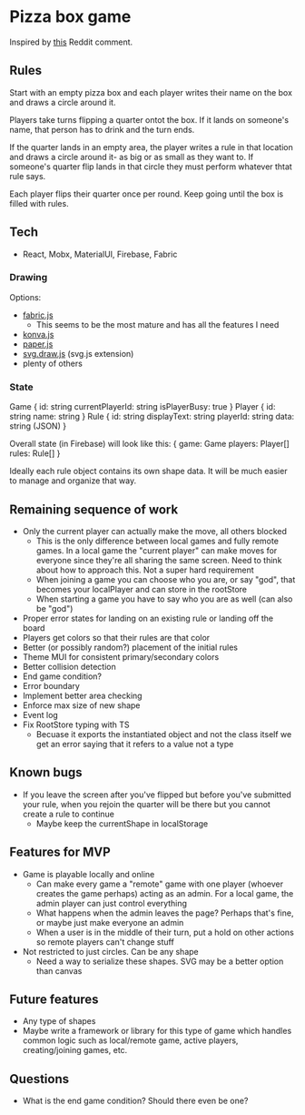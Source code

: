 # Pizza box game
Inspired by [this](https://www.reddit.com/r/AskReddit/comments/7m6g6h/drinkers_of_reddit_what_are_some_insanely_good/drs4wil/) Reddit comment.

## Rules
Start with an empty pizza box and each player writes their name on the box and draws a circle around it.

Players take turns flipping a quarter ontot the box. If it lands on someone's name, that person has to drink and the turn ends.

If the quarter lands in an empty area, the player writes a rule in that location and draws a circle around it- as big or as small as they want to. If someone's quarter flip lands in that circle they must perform whatever thtat rule says.

Each player flips their quarter once per round. Keep going until the box is filled with rules.

## Tech
* React, Mobx, MaterialUI, Firebase, Fabric

### Drawing
Options:
* [fabric.js](http://fabricjs.com/)
  * This seems to be the most mature and has all the features I need
* [konva.js](https://konvajs.org/)
* [paper.js](http://paperjs.org/)
* [svg.draw.js](https://github.com/svgdotjs/svg.draw.js) (svg.js extension)
* plenty of others

### State
Game {
  id: string
  currentPlayerId: string
  isPlayerBusy: true
}
Player {
  id: string
  name: string
}
Rule {
  id: string
  displayText: string
  playerId: string
  data: string (JSON)
}

Overall state (in Firebase) will look like this:
{
  game: Game
  players: Player[]
  rules: Rule[]
}

Ideally each rule object contains its own shape data. It will be much easier to manage and organize that way.

## Remaining sequence of work
* Only the current player can actually make the move, all others blocked
  * This is the only difference between local games and fully remote games. In a local game the "current player" can make moves for everyone since they're all sharing the same screen. Need to think about how to approach this. Not a super hard requirement
  * When joining a game you can choose who you are, or say "god", that becomes your localPlayer and can store in the rootStore
  * When starting a game you have to say who you are as well (can also be "god")
* Proper error states for landing on an existing rule or landing off the board
* Players get colors so that their rules are that color
* Better (or possibly random?) placement of the initial rules
* Theme MUI for consistent primary/secondary colors
* Better collision detection
* End game condition?
* Error boundary
* Implement better area checking
* Enforce max size of new shape
* Event log
* Fix RootStore typing with TS
  * Becuase it exports the instantiated object and not the class itself we get an error saying that it refers to a value not a type

## Known bugs
* If you leave the screen after you've flipped but before you've submitted your rule, when you rejoin the quarter will be there but you cannot create a rule to continue
  * Maybe keep the currentShape in localStorage

## Features for MVP
* Game is playable locally and online
  * Can make every game a "remote" game with one player (whoever creates the game perhaps) acting as an admin. For a local game, the admin player can just control everything
  * What happens when the admin leaves the page? Perhaps that's fine, or maybe just make everyone an admin
  * When a user is in the middle of their turn, put a hold on other actions so remote players can't change stuff
* Not restricted to just circles. Can be any shape
  * Need a way to serialize these shapes. SVG may be a better option than canvas

## Future features
* Any type of shapes
* Maybe write a framework or library for this type of game which handles common logic such as local/remote game, active players, creating/joining games, etc.

## Questions
* What is the end game condition? Should there even be one?
